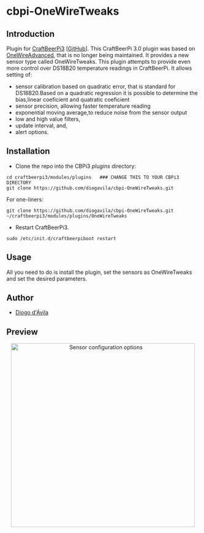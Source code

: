 # cbpi-OneWireTweaks

## Introduction

Plugin for [CraftBeerPi3](http://web.craftbeerpi.com/) [[GitHub](https://github.com/Manuel83/craftbeerpi3)].
This CraftBeerPi 3.0 plugin was based on [OneWireAdvanced](https://github.com/jangevaare/cbpi-OneWireAdvanced/), that is no longer being maintained. It provides a new sensor type called OneWireTweaks. This plugin attempts to provide even more control over DS18B20 temperature readings in CraftBeerPi. It allows setting of:

- sensor calibration based on quadratic error, that is standard for DS18B20.Based on a quadratic regression it is possible to determine the bias,linear coeficient and quatratic coeficient
- sensor precision, allowing faster temperature reading
- exponential moving average,to reduce noise from the sensor output
- low and high value filters,
- update interval, and,
- alert options.

## Installation

- Clone the repo into the CBPi3 _plugins_ directory:

```
cd craftbeerpi3/modules/plugins   ### CHANGE THIS TO YOUR CBPi3 DIRECTORY
git clone https://github.com/diogavila/cbpi-OneWireTweaks.git
```

For one-liners:

```
git clone https://github.com/diogavila/cbpi-OneWireTweaks.git ~/craftbeerpi3/modules/plugins/OneWireTweaks
```

- Restart CraftBeerPi3.

```
sudo /etc/init.d/craftbeerpiboot restart
```

## Usage

All you need to do is install the plugin, set the sensors as OneWireTweaks and set the desired parameters.

## Author

- [Diogo d'Ávila](https://github.com/diogavila)

## Preview

<center><img src="OneWireAdvanced.png" width="480" alt="Sensor configuration options"></center>

